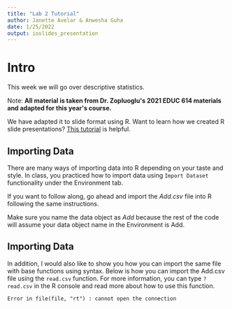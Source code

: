 ```yaml
---
title: "Lab 2 Tutorial"
author: Janette Avelar & Anwesha Guha
date: 1/25/2022
output: ioslides_presentation
---
```


# Intro
This week we will go over descriptive statistics.

Note: **All material is taken from Dr. Zopluoglu's 2021 EDUC 614 materials and adapted for this year's course.**

We have adapted it to slide format using R.
Want to learn how we created R slide presentations? [This tutorial](https://www.r-bloggers.com/2019/09/mastering-r-presentations/) is helpful.

## Importing Data
There are many ways of importing data into R depending on your taste and style. 
In class, you practiced how to import data using `Import Dataset` functionality under the Environment tab. 

If you want to follow along, go ahead and import the *Add.csv* file into R following the same instructions. 

Make sure you name the data object as *Add* because the rest of the code will assume your data object name in the Environment is Add.

## Importing Data

In addition, I would also like to show you how you can import the same file with base functions using syntax. Below is how you can import the Add.csv file using the `read.csv` function. For more information, you can type `?read.csv` in the R console and read more about how to use this function.
















```
Error in file(file, "rt") : cannot open the connection
```
